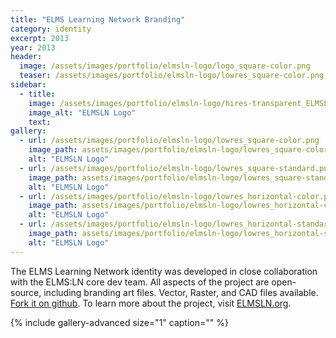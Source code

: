 ```yaml
---
title: "ELMS Learning Network Branding"
category: identity
excerpt: 2013
year: 2013
header:
  image: /assets/images/portfolio/elmsln-logo/logo_square-color.png
  teaser: /assets/images/portfolio/elmsln-logo/lowres_square-color.png
sidebar:
  - title:
    image: /assets/images/portfolio/elmsln-logo/hires-transparent_ELMSLN-ICON-white.png
    image_alt: "ELMSLN Logo"
    text:
gallery:
  - url: /assets/images/portfolio/elmsln-logo/lowres_square-color.png
    image_path: assets/images/portfolio/elmsln-logo/lowres_square-color.png
    alt: "ELMSLN Logo"
  - url: /assets/images/portfolio/elmsln-logo/lowres_square-standard.png
    image_path: assets/images/portfolio/elmsln-logo/lowres_square-standard.png
    alt: "ELMSLN Logo"
  - url: /assets/images/portfolio/elmsln-logo/lowres_horizontal-color.png
    image_path: assets/images/portfolio/elmsln-logo/lowres_horizontal-color.png
    alt: "ELMSLN Logo"
  - url: /assets/images/portfolio/elmsln-logo/lowres_horizontal-standard.png
    image_path: assets/images/portfolio/elmsln-logo/lowres_horizontal-standard.png
    alt: "ELMSLN Logo"
---
```

The ELMS Learning Network identity was developed in close collaboration with the ELMS:LN core dev team. All aspects of the project are open-source, including branding art files. Vector, Raster, and CAD files available. [Fork it on github](https://github.com/elmsln/elmsln-logos). To learn more about the project, visit [ELMSLN.org](https://elmsln.org).

{% include gallery-advanced size="1" caption="" %}